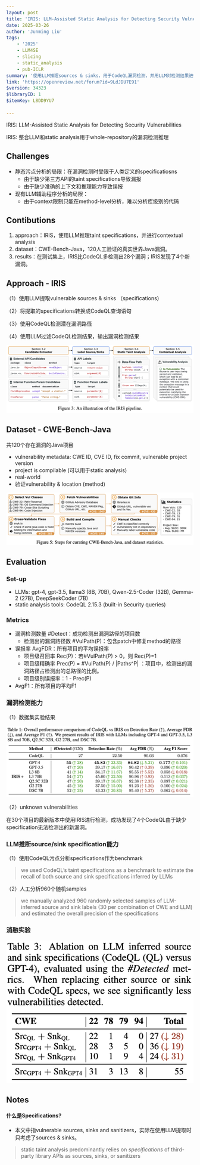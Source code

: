 ```yaml
---
layout: post
title: 'IRIS: LLM-Assisted Static Analysis for Detecting Security Vulnerabilities'
date: 2025-03-26
author: 'Junming Liu'
tags:
    - '2025'
    - LLM4SE
    - slicing
    - static_analysis
    - pub-ICLR
summary: '使用LLM推理sources & sinks，用于CodeQL漏洞检测，并用LLM对检测结果进行验证。'
link: 'https://openreview.net/forum?id=9LdJDU7E91'
$version: 34323
$libraryID: 1
$itemKey: L8DD9YU7

---
```

IRIS: LLM-Assisted Static Analysis for Detecting Security Vulnerabilities

IRIS: 整合LLM和static analysis用于whole-repository的漏洞检测推理

## Challenges

- 静态污点分析的局限：在漏洞检测时受限于人类定义的specificatiosns
	- 由于缺少第三方API的taint specifications导致漏报
	- 由于缺少准确的上下文和推理能力导致误报
- 现有LLM辅助程序分析的局限：
	- 由于context限制只能在method-level分析，难以分析库级别的代码

## Contibutions

1. approach：IRIS，使用LLM推理taint specifications，并进行contextual analysis
2. dataset：CWE-Bench-Java，120人工验证的真实世界Java漏洞。
3. results：在测试集上，IRIS比CodeQL多检测出28个漏洞；IRIS发现了4个新漏洞。

## Approach - IRIS

（1）使用LLM提取vulnerable sources & sinks （specifications）

（2）将提取的specifications转换成CodeQL查询语句

（3）使用CodeQL检测潜在漏洞路径

（4）使用LLM过滤CodeQL检测结果，输出漏洞检测结果

![](../images/posts/2025-03-25-IRIS/2025-03-25-IRIS.png)

## Dataset - CWE-Bench-Java

共120个存在漏洞的Java项目

- vulnerability metadata: CWE ID, CVE ID, fix commit, vulnerable project version
- project is compilable (可以用于static analysis)
- real-world
- 验证vulnerability & location (method)

![](../images/posts/2025-03-25-IRIS/2025-03-25-IRIS-1.png)

## Evaluation

### Set-up

- LLMs: gpt-4, gpt-3.5, llama3 (8B, 70B), Qwen-2.5-Coder (32B), Gemma-2 (27B), DeepSeekCoder (7B)
- static analysis tools: CodeQL 2.15.3 (built-in Security queries)

### Metrics

- 漏洞检测数量 \#Detect：成功检测出漏洞路径的项目数
	- 检测出的漏洞路径数 \#VulPath(P)：包含patch中修复method的路径
- 误报率 AvgFDR：所有项目的平均误报率
	- 项目级召回率 Rec(P)：若\#VulPath(P) > 0，则 Rec(P)=1
	- 项目级精确率 Prec(P) = \#VulPath(P) / \|Paths^P\| ：项目中，检测出的漏洞路径占检测出的总路径的比例。
	- 项目级别误报率：1 - Prec(P)
- AvgF1：所有项目的平均F1

### 漏洞检测能力

（1）数据集实验结果

![](../images/posts/2025-03-25-IRIS/2025-03-25-IRIS-2.png)

（2）unknown vulnerabilities

在30个项目的最新版本中使用IRIS进行检测，成功发现了4个CodeQL由于缺少specification无法检测出的新漏洞。

### LLM推断source/sink specification能力

（1）使用CodeQL污点分析specifications作为benchmark

> we used CodeQL’s taint specifications as a benchmark to estimate the recall of both source and sink specifications inferred by LLMs

（2）人工分析960个随机samples

> we manually analyzed 960 randomly selected samples of LLM-inferred source and sink labels (30 per combination of CWE and LLM) and estimated the overall precision of the specifications

### 消融实验

![](../images/posts/2025-03-25-IRIS/2025-03-25-IRIS-3.png)

## Notes

#### 什么是Specifications?

*   本文中指vulnerable sources, sinks and sanitizers，实际在使用LLM提取时只考虑了sources & sinks。

> static taint analysis predominantly relies on *specifications* of third-party library APIs as sources, sinks, or sanitizers
